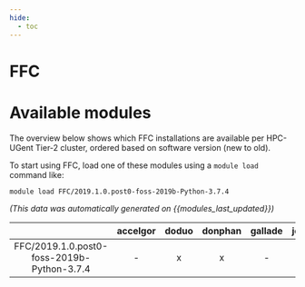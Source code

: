 ```yaml
---
hide:
  - toc
---
```


FFC
===

# Available modules


The overview below shows which FFC installations are available per HPC-UGent Tier-2 cluster, ordered based on software version (new to old).

To start using FFC, load one of these modules using a `module load` command like:

```shell
module load FFC/2019.1.0.post0-foss-2019b-Python-3.7.4
```

*(This data was automatically generated on {{modules_last_updated}})*  

| |accelgor|doduo|donphan|gallade|joltik|shinx|
| :---: | :---: | :---: | :---: | :---: | :---: | :---: |
|FFC/2019.1.0.post0-foss-2019b-Python-3.7.4|-|x|x|-|-|-|
